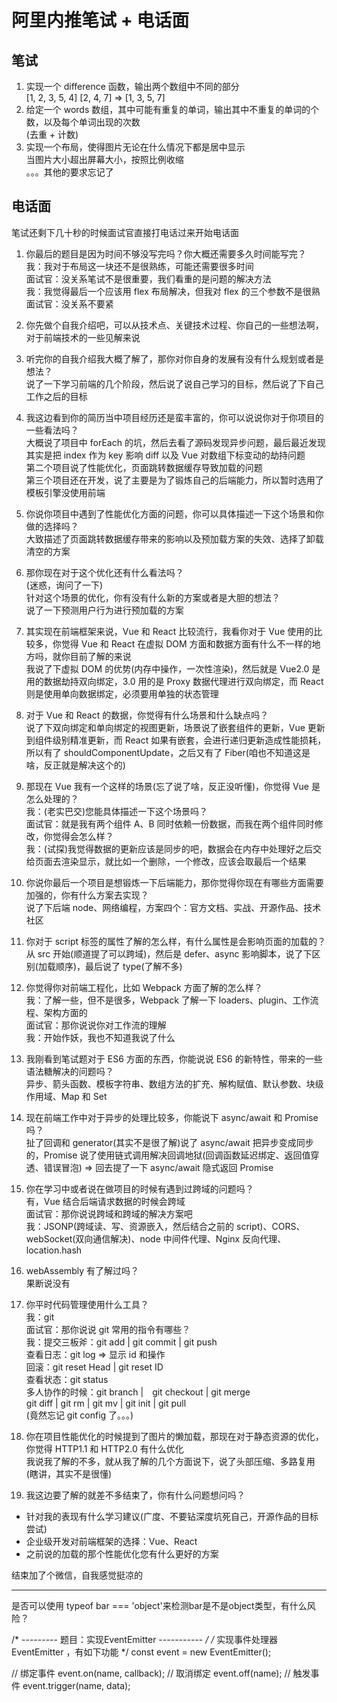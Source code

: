 # 阿里内推笔试 + 电话面  
## 笔试  
1. 实现一个 difference 函数，输出两个数组中不同的部分  
  [1, 2, 3, 5, 4] [2, 4, 7] => [1, 3, 5, 7]  
2. 给定一个 words 数组，其中可能有重复的单词，输出其中不重复的单词的个数，以及每个单词出现的次数  
  (去重 + 计数)  
3. 实现一个布局，使得图片无论在什么情况下都是居中显示  
  当图片大小超出屏幕大小，按照比例收缩  
  。。。其他的要求忘记了  

## 电话面  
笔试还剩下几十秒的时候面试官直接打电话过来开始电话面  
1. 你最后的题目是因为时间不够没写完吗？你大概还需要多久时间能写完？  
  我：我对于布局这一块还不是很熟练，可能还需要很多时间  
  面试官：没关系笔试不是很重要，我们看重的是问题的解决方法  
  我：我觉得最后一个应该用 flex 布局解决，但我对 flex 的三个参数不是很熟  
  面试官：没关系不要紧  

2. 你先做个自我介绍吧，可以从技术点、关键技术过程、你自己的一些想法啊，对于前端技术的一些见解来说  

3. 听完你的自我介绍我大概了解了，那你对你自身的发展有没有什么规划或者是想法？  
  说了一下学习前端的几个阶段，然后说了说自己学习的目标，然后说了下自己工作之后的目标  

4. 我这边看到你的简历当中项目经历还是蛮丰富的，你可以说说你对于你项目的一些看法吗？  
  大概说了项目中 forEach 的坑，然后去看了源码发现异步问题，最后最近发现其实是把 index 作为 key 影响 diff 以及 Vue 对数组下标变动的劫持问题  
  第二个项目说了性能优化，页面跳转数据缓存导致加载的问题  
  第三个项目还在开发，说了主要是为了锻炼自己的后端能力，所以暂时选用了模板引擎没使用前端  

5. 你说你项目中遇到了性能优化方面的问题，你可以具体描述一下这个场景和你做的选择吗？  
  大致描述了页面跳转数据缓存带来的影响以及预加载方案的失效、选择了卸载清空的方案  

6. 那你现在对于这个优化还有什么看法吗？  
  (迷惑，询问了一下)  
  针对这个场景的优化，你有没有什么新的方案或者是大胆的想法？  
  说了一下预测用户行为进行预加载的方案  

7. 其实现在前端框架来说，Vue 和 React 比较流行，我看你对于 Vue 使用的比较多，你觉得 Vue 和 React 在虚拟 DOM 方面和数据方面有什么不一样的地方吗，就你目前了解的来说  
  我说了下虚拟 DOM 的优势(内存中操作，一次性渲染)，然后就是 Vue2.0 是用的数据劫持双向绑定，3.0 用的是 Proxy 数据代理进行双向绑定，而 React 则是使用单向数据绑定，必须要用单独的状态管理  

8. 对于 Vue 和 React 的数据，你觉得有什么场景和什么缺点吗？  
  说了下双向绑定和单向绑定的视图更新，场景说了嵌套组件的更新，Vue 更新到组件级别精准更新，而 React 如果有嵌套，会进行递归更新造成性能损耗，所以有了 shouldComponentUpdate，之后又有了 Fiber(咱也不知道这是啥，反正就是解决这个的)  

9. 那现在 Vue 我有一个这样的场景(忘了说了啥，反正没听懂)，你觉得 Vue 是怎么处理的？  
  我：(老实巴交)您能具体描述一下这个场景吗？  
  面试官：就是我有两个组件 A、B 同时依赖一份数据，而我在两个组件同时修改，你觉得会怎么样？  
  我：(试探)我觉得数据的更新应该是同步的吧，数据会在内存中处理好之后交给页面去渲染显示，就比如一个删除，一个修改，应该会取最后一个结果  

10. 你说你最后一个项目是想锻炼一下后端能力，那你觉得你现在有哪些方面需要加强的，你有什么方案去实现？  
  说了下后端 node、网络编程，方案四个：官方文档、实战、开源作品、技术社区  

11. 你对于 script 标签的属性了解的怎么样，有什么属性是会影响页面的加载的？  
  从 src 开始(顺道提了可以跨域)，然后是 defer、async 影响脚本，说了下区别(加载顺序)，最后说了 type(了解不多)  

12. 你觉得你对前端工程化，比如 Webpack 方面了解的怎么样？  
  我：了解一些，但不是很多，Webpack 了解一下 loaders、plugin、工作流程、架构方面的  
  面试官：那你说说你对工作流的理解  
  我：开始作妖，我也不知道我说了什么  

13. 我刚看到笔试题对于 ES6 方面的东西，你能说说 ES6 的新特性，带来的一些语法糖解决的问题吗？  
  异步、箭头函数、模板字符串、数组方法的扩充、解构赋值、默认参数、块级作用域、Map 和 Set  

14. 现在前端工作中对于异步的处理比较多，你能说下 async/await 和 Promise 吗？  
  扯了回调和 generator(其实不是很了解)说了 async/await 把异步变成同步的，Promise 说了使用链式调用解决回调地狱(回调函数延迟绑定、返回值穿透、错误冒泡) => 回去提了一下 async/await 隐式返回 Promise  

15. 你在学习中或者说在做项目的时候有遇到过跨域的问题吗？  
  有，Vue 结合后端请求数据的时候会跨域  
  面试官：那你说说跨域和跨域的解决方案吧  
  我：JSONP(跨域读、写、资源嵌入，然后结合之前的 script)、CORS、webSocket(双向通信解决)、node 中间件代理、Nginx 反向代理、location.hash  

16. webAssembly 有了解过吗？  
  果断说没有  

17. 你平时代码管理使用什么工具？  
  我：git  
  面试官：那你说说 git 常用的指令有哪些？  
  我：提交三板斧：git add | git commit | git push  
    查看日志：git log => 显示 id 和操作  
    回滚：git reset Head | git reset ID  
    查看状态：git status  
    多人协作的时候：git branch |　git checkout | git merge  
    git diff | git rm | git mv | git init | git pull  
    (竟然忘记 git config 了。。。)

18. 你在项目性能优化的时候提到了图片的懒加载，那现在对于静态资源的优化，你觉得 HTTP1.1 和 HTTP2.0 有什么优化  
  我说我了解的不多，就从我了解的几个方面说下，说了头部压缩、多路复用(瞎讲，其实不是很懂)  

19. 我这边要了解的就差不多结束了，你有什么问题想问吗？  
  - 针对我的表现有什么学习建议(广度、不要钻深度坑死自己，开源作品的目标尝试)  
  - 企业级开发对前端框架的选择：Vue、React  
  - 之前说的加载的那个性能优化您有什么更好的方案  

结束加了个微信，自我感觉挺凉的  


----------------------------------------------------------------


是否可以使用 typeof bar === 'object'来检测bar是不是object类型，有什么风险？

/* --------- 题目：实现EventEmitter ----------- */
/* 实现事件处理器 EventEmitter ，有如下功能 */
const event = new EventEmitter();

// 绑定事件
event.on(name, callback);
// 取消绑定
event.off(name);
// 触发事件
event.trigger(name, data);
